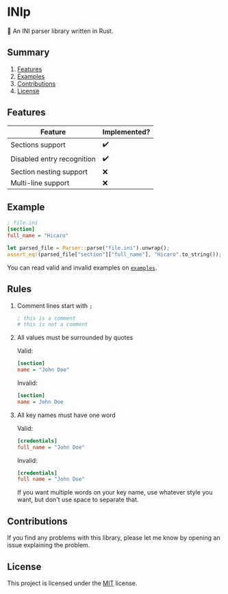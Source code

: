 # INIp
:pencil: An INI parser library written in Rust.

## Summary
   1. [Features](#features)
   2. [Examples](#examples)
   3. [Contributions](#contributions)
   4. [License](#license)

## Features

| Feature                    | Implemented?       |
|----------------------------|--------------------|
| Sections support           | :heavy_check_mark: |
| Disabled entry recognition | :heavy_check_mark: |
| Section nesting support    | :x:                |
| Multi-line support         | :x:                |

## Example

```ini
; file.ini
[section]
full_name = "Hicaro"
```

```rust
let parsed_file = Parser::parse("file.ini").unwrap();
assert_eq!(parsed_file["section"]["full_name"], "Hicaro".to_string());
```

You can read valid and invalid examples on [`examples`](examples).

## Rules

1. Comment lines start with `;`
   ```ini
   ; this is a comment
   # this is not a comment
   ```

2. All values must be surrounded by quotes

   Valid:
   ```ini
   [section]
   name = "John Doe"
   ```

   Invalid:
   ```ini
   [section]
   name = John Doe
   ```

3. All key names must have one word

   Valid:
   ```ini
   [credentials]
   full_name = "John Doe"
   ```

   Invalid:
   ```ini
   [credentials]
   full name = "John Doe"
   ```

   If you want multiple words on your key name, use whatever style you want, but don't use space to separate that.

## Contributions
If you find any problems with this library, please let me know by opening an issue explaining the problem.

## License
This project is licensed under the [MIT](LICENSE) license.
